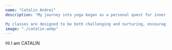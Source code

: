 ```yaml
---
name: "Catalin Andrei"
description: "My journey into yoga began as a personal quest for inner peace and physical well-being, which has evolved into a profound passion for sharing the transformative power of yoga with others. With several years of dedicated practice and teaching, I've developed a teaching style that emphasizes mindfulness, breath control, and alignment, catering to all levels from beginners to advanced practitioners.

My classes are designed to be both challenging and nurturing, encouraging students to explore their limits while respecting their bodies. I specialize in various styles, including Vinyasa, Hatha, and Restorative Yoga, allowing me to offer a holistic yoga experience that balances strength, flexibility, and relaxation. I believe yoga is not just a physical practice but a lifestyle that promotes harmony between the body, mind, and spirit."
image: "./catalin.webp"
---
```


Hi I am CATALIN
